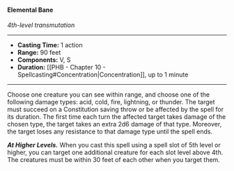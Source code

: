 #### Elemental Bane
*4th-level transmutation*
___
- **Casting Time:** 1 action
- **Range:** 90 feet
- **Components:** V, S
- **Duration:** [[PHB - Chapter 10 - Spellcasting#Concentration|Concentration]], up to 1 minute
---
Choose one creature you can see within range, and choose one of the following damage types: acid, cold, fire, lightning, or thunder. The target must succeed on a Constitution saving throw or be affected by the spell for its duration. The first time each turn the affected target takes damage of the chosen type, the target takes an extra 2d6 damage of that type. Moreover, the target loses any resistance to that damage type until the spell ends.

***At Higher Levels.*** When you cast this spell using a spell slot of 5th level or higher, you can target one additional creature for each slot level above 4th. The creatures must be within 30 feet of each other when you target them.